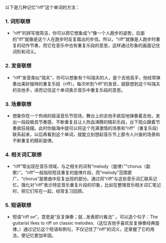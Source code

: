 以下是几种记忆“riff”这个单词的方法：

### 1. 词形联想
 - “riff”的拼写很简洁，你可以把它想象成“r”像一个人跑步的姿势，后面的“iff”就像是这个人在跑步时反复踏出的步伐。所以，“riff”就像是人跑步时重复的动作节奏，而它在音乐中也有重复乐段的意思，这样通过形象的画面记住词形和词义。

### 2. 发音联想
 - “riff”发音类似“瑞夫”，你可以想象有个叫瑞夫的人，是个吉他高手，他经常弹奏出美妙独特的重复乐段（riff）。每次听到“riff”的发音，就联想到这个叫瑞夫的吉他手，进而记住这个单词表示音乐中重复乐段的意思。

### 3. 场景联想
 - 想象你在一个热闹的摇滚音乐节现场，舞台上的吉他手疯狂地弹奏着吉他，发出一段段极具节奏感、不断重复且让人热血沸腾的精彩乐段，台下观众跟着节奏疯狂摇摆。此时你脑海中就可以将这个充满激情的场景和“riff”（重复乐段）联系起来，以后再看到这个单词，就能立刻想起音乐节上那令人兴奋的场景和不断重复的精彩旋律。

### 4. 相关词汇联想
 - “riff”常出现在音乐领域，与之相关的词有“melody（旋律）”“chorus（副歌）”。“riff”一般指较短且重复的旋律片段，而“melody”范围更广，“chorus”是歌曲中反复出现的部分。通过将“riff”与这些音乐词汇联系记忆，强化对“riff”表示特定音乐重复片段的印象，比如在整理音乐相关词汇笔记时，把它们写在一起，经常复习回顾。

### 5. 短语联想
 - 短语“riff on”，意思是“反复弹奏；就…发表即兴看法” 。可以造个句子：The guitarist likes to riff on classic melodies.（这位吉他手喜欢反复弹奏经典旋律。）通过记忆这个短语和例句，不仅记住了“riff”的词义，还掌握了它的用法，使记忆更加牢固。 
